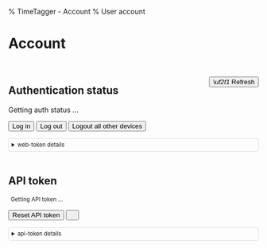 % TimeTagger - Account
% User account

# Account

<!--account_start-->

<script src='./app/tools.js'></script>

<script>

function nav_to(url) {
    location.href = url;
}

async function refresh_auth_status() {
    let el = document.getElementById('authstatus');
    let logoutallbutton = document.getElementById('logoutallbutton');

    el.innerHTML = "Getting auth status ...";
    await tools.sleepms(200);

    let auth = tools.get_auth_info();
    console.log("Auth info:", auth);

    if (auth) {
        let html = "Logged in as <b>" + auth.username + "</b>";
        
        // Check if logged in via Azure AD
        const azureIdToken = localStorage.getItem("azure_id_token");
        const azureAccessToken = localStorage.getItem("azure_access_token");
        
        if (azureIdToken) {
            html += "<br><span class='token-status'>Azure AD Status:</span>";
            try {
                // Decode Azure ID token
                const idTokenParts = azureIdToken.split('.');
                if (idTokenParts.length !== 3) {
                    throw new Error('Invalid Azure ID token format');
                }
                
                let base64Payload = idTokenParts[1];
                base64Payload = base64Payload.replace(/-/g, '+').replace(/_/g, '/');
                while (base64Payload.length % 4) {
                    base64Payload += '=';
                }
                
                const decodedPayload = atob(base64Payload);
                const azurePayload = JSON.parse(decodedPayload);
                console.log("Azure token payload:", azurePayload);
                
                // Display Azure token information
                if (azurePayload.exp) {
                    const expiresDate = new Date(azurePayload.exp * 1000);
                    html += "<br>✓ Azure token valid until: " + expiresDate.toLocaleString();
                }
                if (azurePayload.name) {
                    html += "<br>✓ Name: " + azurePayload.name;
                }
                if (azurePayload.preferred_username) {
                    html += "<br>✓ Email: " + azurePayload.preferred_username;
                }
                if (azurePayload.oid) {
                    html += "<br>✓ Azure Object ID: " + azurePayload.oid;
                }
            } catch (error) {
                console.error('Error parsing Azure token:', error);
                html += "<br>✓ Azure AD authenticated (token details unavailable)";
                html += "<br>✗ Error: " + error.message;
            }
        }
        
        // Display TimeTagger token information
        try {
            // Decode the JWT token to get expiration
            const tokenParts = auth.token.split('.');
            if (tokenParts.length !== 3) {
                throw new Error('Invalid token format');
            }
            
            // Base64 decode and parse the payload
            let base64Payload = tokenParts[1];
            // Add padding if needed
            base64Payload = base64Payload.replace(/-/g, '+').replace(/_/g, '/');
            while (base64Payload.length % 4) {
                base64Payload += '=';
            }
            
            const decodedPayload = atob(base64Payload);
            const tokenPayload = JSON.parse(decodedPayload);
            console.log("TimeTagger token payload:", tokenPayload);
            
            html += "<br><span class='token-status'>TimeTagger Token Status:</span>";
            
            // Display all token fields
            for (const [key, value] of Object.entries(tokenPayload)) {
                if (key === 'expires') {
                    const expiresDate = new Date(value * 1000);
                    html += "<br>✓ Valid until: " + expiresDate.toLocaleString();
                } else if (key === 'is_admin') {
                    html += "<br>✓ Admin status: " + (value ? "Yes" : "No");
                } else {
                    html += "<br>✓ " + key + ": " + value;
                }
            }
        } catch (error) {
            console.error('Error parsing token:', error);
            html += "<br><span class='token-status'>TimeTagger Token Status:</span>";
            html += "<br>✓ Valid (token details unavailable)";
            html += "<br>✗ Error: " + error.message;
            
            // Raw token for debugging
            if (auth.token) {
                html += "<br>Raw token: " + auth.token.substring(0, 20) + "...";
            }
        }
        
        el.innerHTML = html;
        logoutallbutton.disabled = false;
    } else {
        el.innerHTML = "Not logged in.";
        logoutallbutton.disabled = true;
    }
}

async function refresh_api_token(reset) {
    let el = document.getElementById('apitoken');
    let resetapikeybutton = document.getElementById('resetapikey');
    let auth = tools.get_auth_info();

    el.innerHTML = "Getting API token ...";
    await tools.sleepms(200);

    if (auth) {
        let url = tools.build_api_url("apitoken");
        if (reset) { url += "?reset=1"; }
        let init = {method: "GET", headers:{authtoken: auth.token}};
        try {
            let res = await fetch(url, init);
            if (res.status != 200) {
                el.innerText = "Fail: " + await res.text();
                console.error("API token fetch failed:", await res.text());
                return;
            }
            
            let responseText = await res.text();
            console.log("API token response:", responseText);
            
            // Handle token - API returns plain token string, not JSON
            let tokenValue = responseText.trim();
            
            // Check if somehow it's a JSON response (for backward compatibility)
            if (tokenValue.startsWith('{') && tokenValue.endsWith('}')) {
                try {
                    let d = JSON.parse(tokenValue);
                    tokenValue = d.token || tokenValue;
                } catch (jsonError) {
                    console.warn("Response looks like JSON but couldn't be parsed:", jsonError);
                    // Continue with the raw token
                }
            }
            
            // Detailed token display
            let htmlContent = "<span class='token-status'>API Token Status:</span><br>✓ Active<br>";
            
            // Try to decode and display token details
            try {
                const tokenParts = tokenValue.split('.');
                if (tokenParts.length === 3) {
                    let base64Payload = tokenParts[1];
                    base64Payload = base64Payload.replace(/-/g, '+').replace(/_/g, '/');
                    while (base64Payload.length % 4) {
                        base64Payload += '=';
                    }
                    
                    const decodedPayload = atob(base64Payload);
                    const tokenPayload = JSON.parse(decodedPayload);
                    console.log("API token payload:", tokenPayload);
                    
                    // Show token details
                    for (const [key, value] of Object.entries(tokenPayload)) {
                        if (key === 'expires') {
                            const expiresDate = new Date(value * 1000);
                            htmlContent += "✓ Valid until: " + expiresDate.toLocaleString() + "<br>";
                        } else if (key === 'is_admin') {
                            htmlContent += "✓ Admin privileges: " + (value ? "Yes" : "No") + "<br>";
                        } else {
                            htmlContent += "✓ " + key + ": " + value + "<br>";
                        }
                    }
                }
            } catch (error) {
                console.error("Error decoding API token:", error);
                htmlContent += "✓ Token valid (details unavailable)<br>";
            }
            
            // Always show the token string
            htmlContent += "Token: " + tokenValue;
            el.innerHTML = htmlContent;
            resetapikeybutton.disabled = false;
            
        } catch (error) {
            console.error("API token fetch error:", error);
            el.innerHTML = "<span class='token-status'>API Token Status:</span><br>✗ Error fetching token: " + error.message;
            resetapikeybutton.disabled = true;
        }
    } else {
        el.innerHTML = "<span class='token-status'>API Token Status:</span><br>✗ Not available (not logged in)";
        resetapikeybutton.disabled = true;
    }
}

async function reset_webtoken_seed() {
    let el = document.getElementById('logoutallbutton');
    el.innerHTML = "Resetting web token seed ...";
    await tools.renew_webtoken(true, true);
    await tools.sleepms(1000);
    el.innerHTML = "Done!";
    await tools.sleepms(1000);
    el.innerHTML = "Logout all other devices";
}

async function reset_api_key() {
    await refresh_api_token(true);
}

async function copy_api_key() {
    let el = document.getElementById('apitoken');
    let but = document.getElementById('copyapikey');
    tools.copy_dom_node(el)
    but.innerHTML = "<i class='fas'></i>";
    await tools.sleepms(1000)
    but.innerHTML = "<i class='fas'></i>";
}

var refresh_functions = [refresh_auth_status, refresh_api_token];
function refresh() {
    for (let func of refresh_functions) {
        func();
    }
}
window.addEventListener("load", refresh);
</script>

<style>
#apitoken {
    overflow-wrap: anywhere;
    margin-left: 5px;
    font-size:80%;
}

.token-status {
    font-weight: bold;
    color: #333;
    margin-top: 10px;
    display: block;
}
</style>

<br />

<button onclick='window.refresh()' style='float: right;' class='whitebutton'><i class='fas'>\uf2f1</i> Refresh</button>

## Authentication status

<div id='authstatus'>Getting auth status ...</div>

<button class='whitebutton' onclick='nav_to("./login#page=./account");'>Log in</button>
<button class='whitebutton' onclick='nav_to("./logout#page=./account");'>Log out</button>
<button class='whitebutton' id='logoutallbutton' disbaled onclick='reset_webtoken_seed();'>Logout all other devices</button>

<details style='font-size: 80%; padding:0.5em; border: 1px solid #ddd; border-radius:4px;'>
    <summary style='user-select:none;'>web-token details</summary>
    <p>
    Authentication occurs using a web-token that is obtained when logging in.
    The token is valid for 14 days, and is refreshed when you use the application.
    It is recommended to log out on devices that you do not own. In case you forget,
    or when a device is lost/stolen, the token seed can be reset, causing all other sessions to log out.
    </p>
</details>
<br />

## API token

<div id='apitoken' class='monospace'>Getting API token ...</div>

<button type='button' class='whitebutton' id='resetapikey' onclick='reset_api_key();'>Reset API token</button>
<button type='button' class='whitebutton' id='copyapikey' onclick='copy_api_key();'><i class='fas'></i></button>

<details style='font-size: 80%; padding:0.5em; border: 1px solid #ddd; border-radius:4px;'>
    <summary style='user-select:none;'>api-token details</summary>
    <p>
    The API token enables access to the server for 3d party applications (e.g. the CLI tool). API tokens expire after 14 days, just like web tokens.
    Reset the token to revoke access for all applications using the current API token.
    </p>
</details>
<br />

<!--account_end-->

